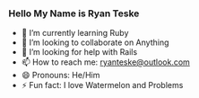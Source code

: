 ### Hello My Name is Ryan Teske

- 🌱 I’m currently learning Ruby
- 👯 I’m looking to collaborate on Anything 
- 🤔 I’m looking for help with Rails
- 📫 How to reach me: ryanteske@outlook.com
- 😄 Pronouns: He/Him
- ⚡ Fun fact: I love Watermelon and Problems


